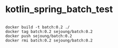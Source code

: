 # kotlin_spring_batch_test

```shell

docker build -t batch:0.2 ./
docker tag batch:0.2 sejoung/batch:0.2
docker push sejoung/batch:0.2
docker rmi batch:0.2 sejoung/batch:0.2

```
